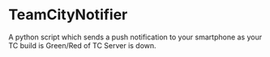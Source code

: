 # TeamCityNotifier
A python script which sends a push notification to your smartphone as your TC build is Green/Red of TC Server is down. 
